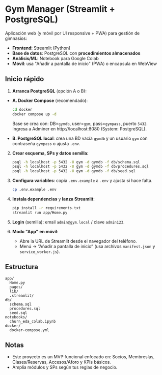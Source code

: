 # Gym Manager (Streamlit + PostgreSQL)

Aplicación web (y móvil por UI responsive + PWA) para gestión de gimnasios:
- **Frontend**: Streamlit (Python)
- **Base de datos**: PostgreSQL con **procedimientos almacenados**
- **Análisis/ML**: Notebook para Google Colab
- **Móvil**: usa "Añadir a pantalla de inicio" (PWA) o encapsula en WebView

## Inicio rápido

1) **Arranca PostgreSQL** (opción A o B):
- **A. Docker Compose** (recomendado):
  ```bash
  cd docker
  docker compose up -d
  ```
  Base se crea con: DB=`gymdb`, user=`gym`, pass=`gympass`, puerto `5432`.
  Ingresa a Adminer en http://localhost:8080 (System: PostgreSQL).

- **B. PostgreSQL local**: crea una BD vacía `gymdb` y un usuario `gym` con contraseña `gympass` o ajusta `.env`.

2) **Crear esquema, SPs y datos semilla**:
   ```bash
   psql -h localhost -p 5432 -U gym -d gymdb -f db/schema.sql
   psql -h localhost -p 5432 -U gym -d gymdb -f db/procedures.sql
   psql -h localhost -p 5432 -U gym -d gymdb -f db/seed.sql
   ```

3) **Configura variables**: copia `.env.example` a `.env` y ajusta si hace falta.
   ```bash
   cp .env.example .env
   ```

4) **Instala dependencias** y **lanza Streamlit**:
   ```bash
   pip install -r requirements.txt
   streamlit run app/Home.py
   ```

5) **Login** (semilla): email `admin@gym.local` / clave `admin123`.

6) **Modo "App" en móvil**:
   - Abre la URL de Streamlit desde el navegador del teléfono.
   - Menú → “Añadir a pantalla de inicio” (usa archivos `manifest.json` y `service_worker.js`).

## Estructura
```
app/
  Home.py
  pages/
  lib/
  .streamlit/
db/
  schema.sql
  procedures.sql
  seed.sql
notebooks/
  churn_eda_colab.ipynb
docker/
  docker-compose.yml
```

## Notas
- Este proyecto es un MVP funcional enfocado en: Socios, Membresías, Clases/Reservas, Accesos/Aforo y KPIs básicos.
- Amplía módulos y SPs según tus reglas de negocio.
